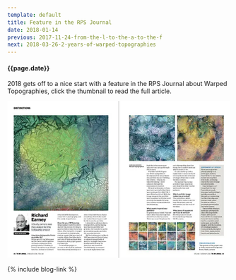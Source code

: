 ```yaml
---
template: default
title: Feature in the RPS Journal
date: 2018-01-14
previous: 2017-11-24-from-the-l-to-the-a-to-the-f
next: 2018-03-26-2-years-of-warped-topographies
---
```


#### {{page.date}}

2018 gets off to a nice start with a feature in the RPS Journal about Warped Topographies, click the thumbnail to read the full article.

[![RPS Journal](rpsjournal_thumb.webp "RPS Journal")](RPS-Journal-January-2018.pdf)

{% include blog-link %}